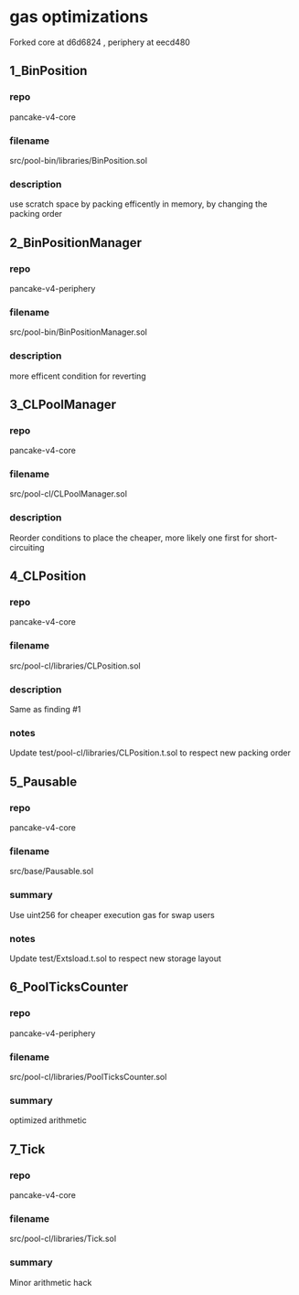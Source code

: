 # gas optimizations

Forked core at d6d6824 , periphery at eecd480

## 1_BinPosition

### repo

pancake-v4-core

### filename

src/pool-bin/libraries/BinPosition.sol

### description

use scratch space by packing efficently in memory, by changing the packing order

## 2_BinPositionManager

### repo

pancake-v4-periphery

### filename

src/pool-bin/BinPositionManager.sol

### description

more efficent condition for reverting

## 3_CLPoolManager

### repo

pancake-v4-core

### filename

src/pool-cl/CLPoolManager.sol

### description

Reorder conditions to place the cheaper, more likely one first for short-circuiting

## 4_CLPosition

### repo

pancake-v4-core

### filename

src/pool-cl/libraries/CLPosition.sol

### description

Same as finding #1

### notes

Update test/pool-cl/libraries/CLPosition.t.sol to respect new packing order

## 5_Pausable

### repo

pancake-v4-core

### filename
src/base/Pausable.sol

### summary

Use uint256 for cheaper execution gas for swap users

### notes

Update test/Extsload.t.sol to respect new storage layout

## 6_PoolTicksCounter

### repo

pancake-v4-periphery

### filename

src/pool-cl/libraries/PoolTicksCounter.sol

### summary

optimized arithmetic

## 7_Tick

### repo

pancake-v4-core

### filename

src/pool-cl/libraries/Tick.sol

### summary

Minor arithmetic hack
